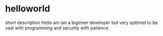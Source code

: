 # helloworld
short description
Hello am ian a biginner developer but very optimist to be vast with programming and security with patience.
